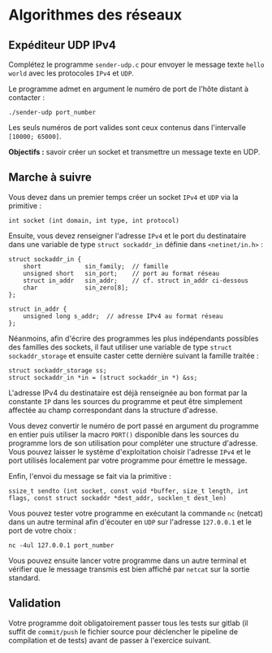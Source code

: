 # Algorithmes des réseaux

## Expéditeur UDP IPv4

Complétez le programme `sender-udp.c` pour envoyer le message texte `hello world` avec les protocoles `IPv4` et `UDP`.

Le programme admet en argument le numéro de port de l'hôte distant à contacter :

    ./sender-udp port_number

Les seuls numéros de port valides sont ceux contenus dans l'intervalle `[10000; 65000]`.

**Objectifs :** savoir créer un socket et transmettre un message texte en UDP.

## Marche à suivre

Vous devez dans un premier temps créer un socket `IPv4` et `UDP` via la primitive :

    int socket (int domain, int type, int protocol)

Ensuite, vous devez renseigner l'adresse `IPv4` et le port du destinataire dans une variable de type `struct sockaddr_in` définie dans `<netinet/in.h>` :

    struct sockaddr_in {
        short            sin_family;  // famille
        unsigned short   sin_port;    // port au format réseau
        struct in_addr   sin_addr;    // cf. struct in_addr ci-dessous
        char             sin_zero[8];
    };

    struct in_addr {
        unsigned long s_addr;  // adresse IPv4 au format réseau 
    };

Néanmoins, afin d'écrire des programmes les plus indépendants possibles des familles des sockets, il faut utiliser une variable de type `struct sockaddr_storage` et ensuite caster cette dernière suivant la famille traitée :

    struct sockaddr_storage ss;
    struct sockaddr_in *in = (struct sockaddr_in *) &ss;

L'adresse IPv4 du destinataire est déjà renseignée au bon format par la constante `IP` dans les sources du programme et peut être simplement affectée au champ correspondant dans la structure d'adresse.

Vous devez convertir le numéro de port passé en argument du programme en entier puis utiliser la macro `PORT()` disponible dans les sources du programme lors de son utilisation pour compléter une structure d'adresse. Vous pouvez laisser le système d'exploitation choisir l'adresse `IPv4` et le port utilisés localement par votre programme pour émettre le message.

Enfin, l'envoi du message se fait via la primitive :

    ssize_t sendto (int socket, const void *buffer, size_t length, int flags, const struct sockaddr *dest_addr, socklen_t dest_len)

Vous pouvez tester votre programme en exécutant la commande `nc` (netcat) dans un autre terminal afin d'écouter en `UDP` sur l'adresse `127.0.0.1` et le port de votre choix :

    nc -4ul 127.0.0.1 port_number

Vous pouvez ensuite lancer votre programme dans un autre terminal et vérifier que le message transmis est bien affiché par `netcat` sur la sortie standard.

## Validation

Votre programme doit obligatoirement passer tous les tests sur gitlab (il suffit de `commit/push` le fichier source pour déclencher le pipeline de compilation et de tests) avant de passer à l'exercice suivant.
